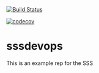 [![Build Status](https://travis-ci.org/amilumas/sssdevops.svg?branch=master)](https://travis-ci.org/amilumas/sssdevops)

[![codecov](https://codecov.io/gh/amilumas/sssdevops/branch/master/graph/badge.svg)](https://codecov.io/gh/amilumas/sssdevops)

# sssdevops
This is an example rep for the SSS


